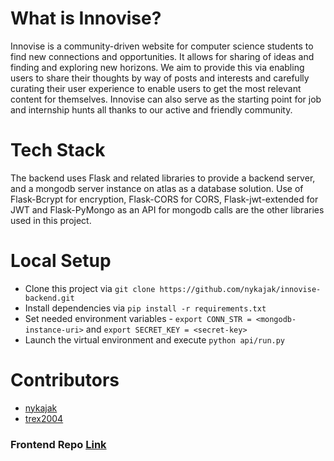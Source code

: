 # What is Innovise?
Innovise is a community-driven website for computer science students to find new connections and opportunities. It allows for sharing of ideas and finding and exploring new horizons. We aim to provide this via enabling users to share their thoughts by way of posts and interests and carefully curating their user experience to enable users to get the most relevant content for themselves. Innovise can also serve as the starting point for job and internship hunts all thanks to our active and friendly community.

# Tech Stack
The backend uses Flask and related libraries to provide a backend server, and a mongodb server instance on atlas as a database solution. Use of Flask-Bcrypt for encryption, Flask-CORS for CORS, Flask-jwt-extended for JWT and Flask-PyMongo as an API for mongodb calls are the other libraries used in this project.

# Local Setup
- Clone this project via `git clone https://github.com/nykajak/innovise-backend.git`
- Install dependencies via `pip install -r requirements.txt`
- Set needed environment variables - `export CONN_STR = <mongodb-instance-uri>` and `export SECRET_KEY = <secret-key>`
- Launch the virtual environment and execute `python api/run.py`

# Contributors
- [nykajak](https://github.com/nykajak)
- [trex2004](https://github.com/trex2004)

### Frontend Repo [Link](https://github.com/trex2004/Innovise)